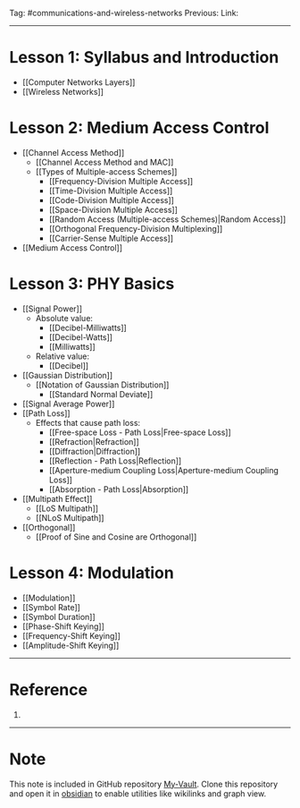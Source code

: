 Tag: #communications-and-wireless-networks
Previous: 
Link: 

---

# Lesson 1: Syllabus and Introduction

- [[Computer Networks Layers]]
- [[Wireless Networks]]

# Lesson 2: Medium Access Control

- [[Channel Access Method]]
	- [[Channel Access Method and MAC]]
	- [[Types of Multiple-access Schemes]]
		- [[Frequency-Division Multiple Access]]
		- [[Time-Division Multiple Access]]
		- [[Code-Division Multiple Access]]
		- [[Space-Division Multiple Access]]
		- [[Random Access (Multiple-access Schemes)|Random Access]]
		- [[Orthogonal Frequency-Division Multiplexing]]
		- [[Carrier-Sense Multiple Access]]
- [[Medium Access Control]]

# Lesson 3: PHY Basics

- [[Signal Power]]
	- Absolute value:
		- [[Decibel-Milliwatts]]
		- [[Decibel-Watts]]
		- [[Milliwatts]]
	- Relative value:
		- [[Decibel]]
- [[Gaussian Distribution]]
	- [[Notation of Gaussian Distribution]]
		- [[Standard Normal Deviate]]
- [[Signal Average Power]]
- [[Path Loss]]
	- Effects that cause path loss:
		- [[Free-space Loss - Path Loss|Free-space Loss]]
		- [[Refraction|Refraction]]
		- [[Diffraction|Diffraction]]
		- [[Reflection - Path Loss|Reflection]]
		- [[Aperture-medium Coupling Loss|Aperture-medium Coupling Loss]]
		- [[Absorption - Path Loss|Absorption]]
- [[Multipath Effect]]
	- [[LoS Multipath]]
	- [[NLoS Multipath]]
- [[Orthogonal]]
	- [[Proof of Sine and Cosine are Orthogonal]]

# Lesson 4: Modulation

- [[Modulation]]
- [[Symbol Rate]]
- [[Symbol Duration]]
- [[Phase-Shift Keying]]
- [[Frequency-Shift Keying]]
- [[Amplitude-Shift Keying]]

---

# Reference

1. 

---

# Note

This note is included in GitHub repository [My-Vault](https://github.com/LittleD3092/My-Vault.git). Clone this repository and open it in [obsidian](https://obsidian.md/) to enable utilities like wikilinks and graph view.